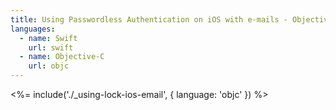 ```yaml
---
title: Using Passwordless Authentication on iOS with e-mails - Objective C
languages:
  - name: Swift
    url: swift
  - name: Objective-C
    url: objc
---
```


<%= include('./_using-lock-ios-email', { language: 'objc' }) %>
